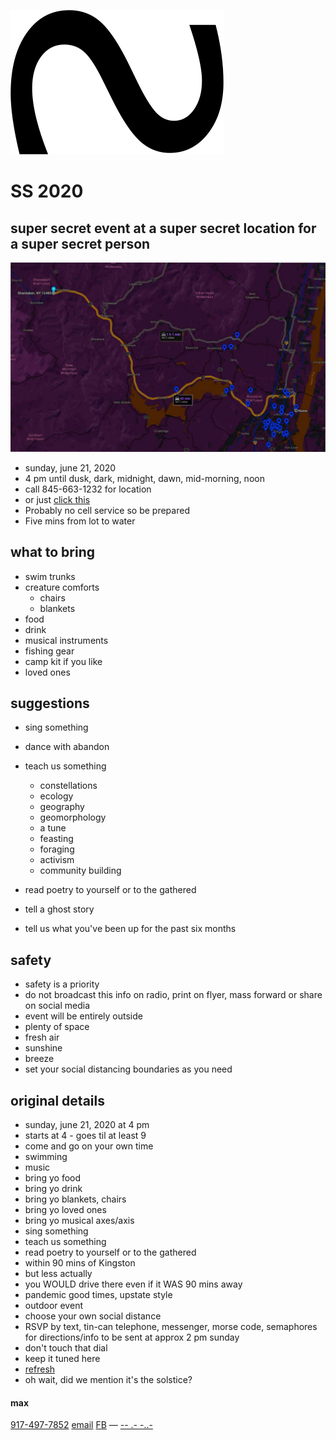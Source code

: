 ![image-20200620055830990](./image-20200620055830990.png)



# SS 2020
## super secret event at a super secret location for a super secret person

![map](./assets/map.jpg)


- sunday, june 21, 2020
- 4 pm until dusk, dark, midnight, dawn, mid-morning, noon
- call 845-663-1232 for location
- or just [click this](https://goo.gl/maps/omggu6QzUJzUXSfZ8)
- Probably no cell service so be prepared
- Five mins from lot to water

## what to bring
- swim trunks
- creature comforts
  - chairs
  - blankets
- food
- drink
- musical instruments
- fishing gear
- camp kit if you like
- loved ones

## suggestions

- sing something
- dance with abandon
- teach us something
  - constellations
  - ecology
  - geography
  - geomorphology
  - a tune
  - feasting
  - foraging
  - activism
  - community building

- read poetry to yourself or to the gathered
- tell a ghost story
- tell us what you've been up for the past six months

## safety
- safety is a priority
- do not broadcast this info on radio, print on flyer, mass forward or share on social media
- event will be entirely outside
- plenty of space
- fresh air
- sunshine
- breeze
- set your social distancing boundaries as you need

## original details
- sunday, june 21, 2020 at 4 pm
- starts at 4 - goes til at least 9 
- come and go on your own time
- swimming
- music
- bring yo food
- bring yo drink
- bring yo blankets, chairs
- bring yo loved ones
- bring yo musical axes/axis
- sing something
- teach us something
- read poetry to yourself or to the gathered
- within 90 mins of Kingston
- but less actually
- you WOULD drive there even if it WAS 90 mins away
- pandemic good times, upstate style
- outdoor event
- choose your own social distance
- RSVP by text, tin-can telephone, messenger, morse code, semaphores for directions/info to be sent at approx 2 pm sunday
- don't touch that dial
- keep it tuned here
- [refresh](https://matthewfass.com/super-secret-2020/)
- oh wait, did we mention it's the solstice?

#### max
[917-497-7852](tel:917-497-7852)
[email](mailto:matthewfass@gmail.com)
[FB](https://www.facebook.com/matthewfass/) — [-- .- -..-](https://en.wikipedia.org/wiki/Morse_code#/media/File:International_Morse_Code.svg) 

